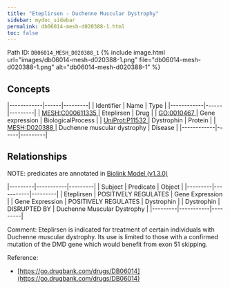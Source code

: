 ```yaml
---
title: "Eteplirsen - Duchenne Muscular Dystrophy"
sidebar: mydoc_sidebar
permalink: db06014-mesh-d020388-1.html
toc: false 
---
```



Path ID: `DB06014_MESH_D020388_1`
{% include image.html url="images/db06014-mesh-d020388-1.png" file="db06014-mesh-d020388-1.png" alt="db06014-mesh-d020388-1" %}

## Concepts

|------------|------|---------|
| Identifier | Name | Type    |
|------------|------|---------|
| <a href="https://identifiers.org/MESH:C000611335">MESH:C000611335 </a> | Eteplirsen | Drug |
| <a href="https://identifiers.org/GO:0010467">GO:0010467 </a> | Gene expression | BiologicalProcess |
| <a href="https://identifiers.org/UniProt:P11532">UniProt:P11532 </a> | Dystrophin | Protein |
| <a href="https://identifiers.org/MESH:D020388">MESH:D020388 </a> | Duchenne muscular dystrophy | Disease |
|------------|------|---------|

## Relationships


NOTE: predicates are annotated in <a href="https://github.com/biolink/biolink-model/releases/tag/v1.3.0">Biolink Model (v1.3.0)</a>

|---------|-----------|---------|
| Subject | Predicate | Object  |
|---------|-----------|---------|
| Eteplirsen | POSITIVELY REGULATES | Gene Expression |
| Gene Expression | POSITIVELY REGULATES | Dystrophin |
| Dystrophin | DISRUPTED BY | Duchenne Muscular Dystrophy |
|---------|-----------|---------|

Comment: Eteplirsen is indicated for treatment of certain individuals with Duchenne muscular dystrophy. Its use is limited to those with a confirmed mutation of the DMD gene which would benefit from exon 51 skipping.

Reference: 
  - [https://go.drugbank.com/drugs/DB06014](https://go.drugbank.com/drugs/DB06014)

